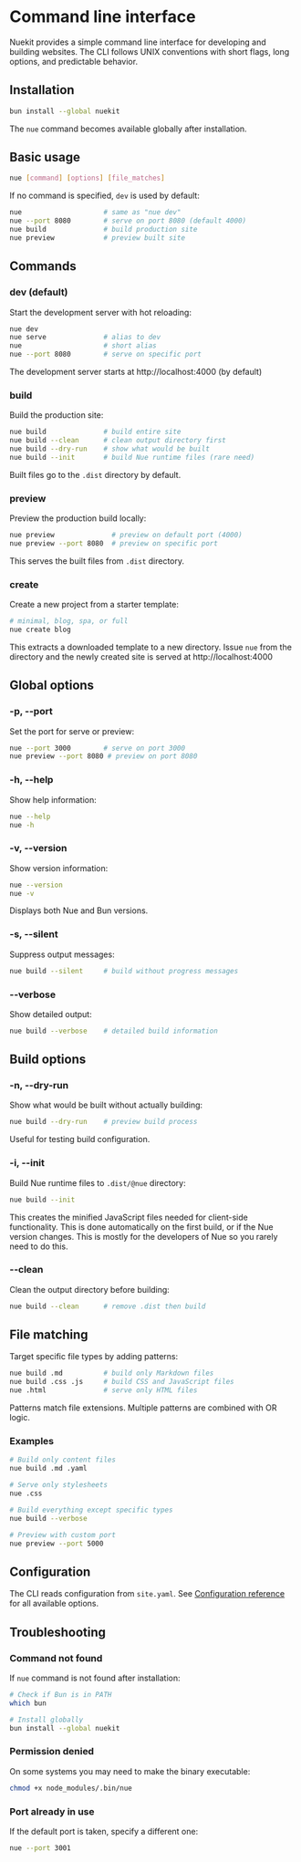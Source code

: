
# Command line interface
Nuekit provides a simple command line interface for developing and building websites. The CLI follows UNIX conventions with short flags, long options, and predictable behavior.

## Installation

```bash
bun install --global nuekit
```

The `nue` command becomes available globally after installation.

## Basic usage

```bash
nue [command] [options] [file_matches]
```

If no command is specified, `dev` is used by default:

```bash
nue                    # same as "nue dev"
nue --port 8080        # serve on port 8080 (default 4000)
nue build              # build production site
nue preview            # preview built site
```

## Commands

### dev (default)
Start the development server with hot reloading:

```bash
nue dev
nue serve              # alias to dev
nue                    # short alias
nue --port 8080        # serve on specific port
```

The development server starts at http://localhost:4000 (by default)


### build
Build the production site:

```bash
nue build              # build entire site
nue build --clean      # clean output directory first
nue build --dry-run    # show what would be built
nue build --init       # build Nue runtime files (rare need)
```

Built files go to the `.dist` directory by default.

### preview

Preview the production build locally:

```bash
nue preview              # preview on default port (4000)
nue preview --port 8080  # preview on specific port
```

This serves the built files from `.dist` directory.

### create

Create a new project from a starter template:

```bash
# minimal, blog, spa, or full
nue create blog
```

This extracts a downloaded template to a new directory. Issue `nue` from the directory and the newly created site is served at http://localhost:4000


## Global options

### -p, --port

Set the port for serve or preview:

```bash
nue --port 3000        # serve on port 3000
nue preview --port 8080 # preview on port 8080
```

### -h, --help

Show help information:

```bash
nue --help
nue -h
```

### -v, --version

Show version information:

```bash
nue --version
nue -v
```

Displays both Nue and Bun versions.

### -s, --silent

Suppress output messages:

```bash
nue build --silent     # build without progress messages
```

### --verbose

Show detailed output:

```bash
nue build --verbose    # detailed build information
```

## Build options

### -n, --dry-run

Show what would be built without actually building:

```bash
nue build --dry-run    # preview build process
```

Useful for testing build configuration.

### -i, --init

Build Nue runtime files to `.dist/@nue` directory:

```bash
nue build --init
```

This creates the minified JavaScript files needed for client-side functionality. This is done automatically on the first build, or if the Nue version changes. This is mostly for the developers of Nue so you rarely need to do this.

### --clean

Clean the output directory before building:

```bash
nue build --clean      # remove .dist then build
```

## File matching

Target specific file types by adding patterns:

```bash
nue build .md          # build only Markdown files
nue build .css .js     # build CSS and JavaScript files
nue .html              # serve only HTML files
```

Patterns match file extensions. Multiple patterns are combined with OR logic.

### Examples

```bash
# Build only content files
nue build .md .yaml

# Serve only stylesheets
nue .css

# Build everything except specific types
nue build --verbose

# Preview with custom port
nue preview --port 5000
```

## Configuration

The CLI reads configuration from `site.yaml`. See [Configuration reference](/docs/configuration) for all available options.

## Troubleshooting

### Command not found

If `nue` command is not found after installation:

```bash
# Check if Bun is in PATH
which bun

# Install globally
bun install --global nuekit
```

### Permission denied
On some systems you may need to make the binary executable:

```bash
chmod +x node_modules/.bin/nue
```

### Port already in use
If the default port is taken, specify a different one:

```bash
nue --port 3001
```

